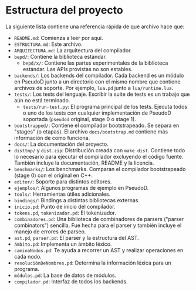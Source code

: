 # Estructura del proyecto #

La siguiente lista contiene una referencia rápida de que archivo hace que:

- `README.md`: Comienza a leer por aquí.
- `ESTRUCTURA.md`: Este archivo.
- `ARQUITECTURA.md`: La arquitectura del compilador.
- `bepd/`: Contiene la biblioteca estándar.
  - `bepd/x/`: Contiene las partes experimentales de la biblioteca
    estándar. Las APIs provistas no son estables.
- `backends/`: Los backends del compilador. Cada backend es un módulo en
  PseudoD junto a un directorio con el mismo nombre que contiene archivos de
  soporte. Por ejemplo, `lua.pd` junto a `lua/runtime.lua`.
- `tests/`: Los tests del lenguaje. Escribir la suite de tests es un trabajo
  que aún no está terminado.
  - `tests/run-test.py`: El programa principal de los tests. Ejecuta todos o
    uno de los tests con cualquier implementación de PseudoD soportada
    (`pseudod` original, stage 0 o stage 1).
- `bootstrapped/`: Contiene el compilador bootstrapeado. Se separa en "stages"
  (o etapas). El archivo `docs/bootstrap.md` contiene más información de como
  funciona.
- `docs/`: La documentación del proyecto.
- `disttmp/` y `dist.zip`: Distribución creada con `make dist`. Contiene todo
  lo necesario para ejecutar el compilador excluyendo el código fuente. También
  incluye la documentación, README y la licencia.
- `benchmarks/`: Los benchmarks. Comparan el compilador bootstrapeado (stage 0)
  con el original en C++.
- `editor/`: Soporte para distintos editores.
- `ejemplos/`: Algunos programas de ejemplo en PseudoD.
- `tools/`: Herramientas útiles adicionales.
- `bindings/`: Bindings a distintas bibliotecas externas.
- `inicio.pd`: Punto de inicio del compilador.
- `tokens.pd`, `tokenizador.pd`: El tokenizador.
- `combinadores.pd`: Una biblioteca de combinadores de parsers ("parser
  combinators") sencilla. Fue hecha para el parser y también incluye el manejo
  de errores de parseo.
- `ast.pd`, `parser.pd`: El parser y la estructura del AST.
- `ámbito.pd`: Implementa un ámbito léxico.
- `caminaNodos.pd`: Te ayuda a recorrer un AST y realizar operaciones en cada
  nodo.
- `resoluciónDeNombres.pd`: Determina la información léxica para un programa.
- `módulos.pd`: La base de datos de módulos.
- `compilador.pd`: Interfaz de todos los backends.
